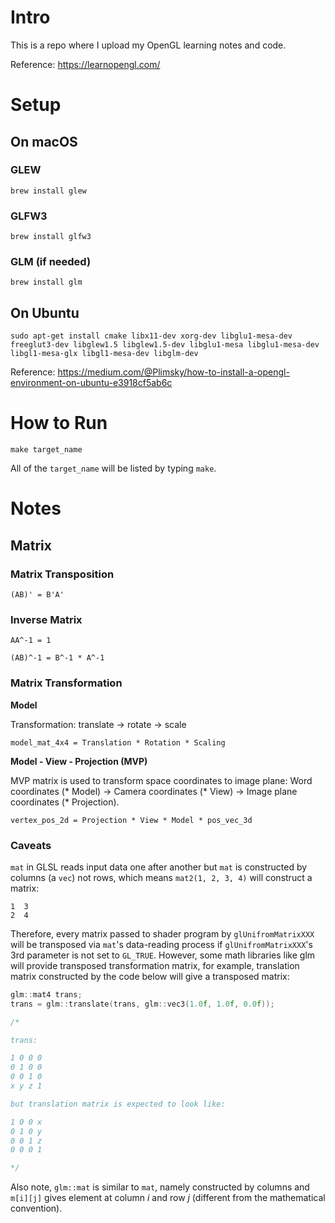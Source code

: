 # Intro

This is a repo where I upload my OpenGL learning notes and code.

Reference: https://learnopengl.com/

# Setup

## On macOS

### GLEW

```
brew install glew
```

### GLFW3

```
brew install glfw3
```

### GLM (if needed)

```
brew install glm
```

## On Ubuntu

```
sudo apt-get install cmake libx11-dev xorg-dev libglu1-mesa-dev freeglut3-dev libglew1.5 libglew1.5-dev libglu1-mesa libglu1-mesa-dev libgl1-mesa-glx libgl1-mesa-dev libglm-dev
```

Reference: https://medium.com/@Plimsky/how-to-install-a-opengl-environment-on-ubuntu-e3918cf5ab6c

# How to Run

```
make target_name
```
All of the `target_name` will be listed by typing `make`.


# Notes

## Matrix

### Matrix Transposition

```
(AB)' = B'A'
```

### Inverse Matrix

```
AA^-1 = 1

(AB)^-1 = B^-1 * A^-1
```

### Matrix Transformation

**Model**

Transformation: translate -> rotate -> scale

```
model_mat_4x4 = Translation * Rotation * Scaling
```

**Model - View - Projection (MVP)**

MVP matrix is used to transform space coordinates to image plane: Word coordinates (* Model) -> Camera coordinates (* View) -> Image plane coordinates (* Projection).


```
vertex_pos_2d = Projection * View * Model * pos_vec_3d
```

### Caveats

`mat` in GLSL reads input data one after another but `mat` is constructed by columns (a `vec`) not rows, which means `mat2(1, 2, 3, 4)` will construct a matrix:

```
1  3
2  4
```

Therefore, every matrix passed to shader program by `glUnifromMatrixXXX` will be transposed via  `mat`'s data-reading process if `glUnifromMatrixXXX`'s 3rd parameter is not set to `GL_TRUE`. However, some math libraries like glm will provide transposed transformation matrix, for example, translation matrix constructed by the code below will give a transposed matrix:

```cpp
glm::mat4 trans;
trans = glm::translate(trans, glm::vec3(1.0f, 1.0f, 0.0f));

/*

trans:

1 0 0 0
0 1 0 0
0 0 1 0
x y z 1

but translation matrix is expected to look like:

1 0 0 x
0 1 0 y
0 0 1 z
0 0 0 1

*/
```

Also note, `glm::mat` is similar to `mat`, namely constructed by columns and `m[i][j]` gives element at column *i* and row *j* (different from the mathematical convention). 
